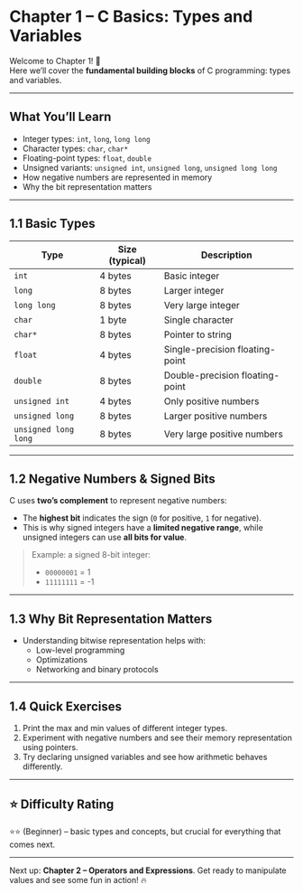 # Chapter 1 – C Basics: Types and Variables

Welcome to Chapter 1! 🎯  
Here we’ll cover the **fundamental building blocks** of C programming: types and variables.

---

## What You’ll Learn

- Integer types: `int`, `long`, `long long`  
- Character types: `char`, `char*`  
- Floating-point types: `float`, `double`  
- Unsigned variants: `unsigned int`, `unsigned long`, `unsigned long long`  
- How negative numbers are represented in memory  
- Why the bit representation matters  

---

## 1.1 Basic Types

| Type                | Size (typical) | Description                       |
|--------------------|----------------|-----------------------------------|
| `int`              | 4 bytes        | Basic integer                     |
| `long`             | 8 bytes        | Larger integer                    |
| `long long`        | 8 bytes        | Very large integer                |
| `char`             | 1 byte         | Single character                  |
| `char*`            | 8 bytes        | Pointer to string                 |
| `float`            | 4 bytes        | Single-precision floating-point   |
| `double`           | 8 bytes        | Double-precision floating-point   |
| `unsigned int`     | 4 bytes        | Only positive numbers             |
| `unsigned long`    | 8 bytes        | Larger positive numbers           |
| `unsigned long long` | 8 bytes      | Very large positive numbers       |

---

## 1.2 Negative Numbers & Signed Bits

C uses **two’s complement** to represent negative numbers:  

- The **highest bit** indicates the sign (`0` for positive, `1` for negative).  
- This is why signed integers have a **limited negative range**, while unsigned integers can use **all bits for value**.  

> Example: a signed 8-bit integer:  
> - `00000001` = 1  
> - `11111111` = -1  

---

## 1.3 Why Bit Representation Matters

- Understanding bitwise representation helps with:  
  - Low-level programming  
  - Optimizations  
  - Networking and binary protocols  

---

## 1.4 Quick Exercises

1. Print the max and min values of different integer types.  
2. Experiment with negative numbers and see their memory representation using pointers.  
3. Try declaring unsigned variables and see how arithmetic behaves differently.  

---

## ⭐ Difficulty Rating

⭐⭐ (Beginner) – basic types and concepts, but crucial for everything that comes next.

---

Next up: **Chapter 2 – Operators and Expressions**. Get ready to manipulate values and see some fun in action! 🔥
